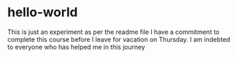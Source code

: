 # hello-world
This is just an experiment as per the readme file
I have a commitment to complete this course before I leave for vacation on Thursday. I am indebted to everyone who has helped me in this journey 
